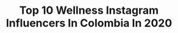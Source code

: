 ---
title: Top 10 Wellness Instagram Influencers In Colombia In 2020
description: >-
  Find top wellness Instagram influencers in Colombia in 2020. Most popular hashtags: #wellness #fitness #beauty #workout.
platform: Instagram
profiles:
  - username: "danieladiez"
    fullname: >-
      Danii🌸
    location: "Colombia"
    followers: 7266
    engagement: 1086
    commentsToLikes: 0.035034
    id: ck8t2a6ieypcf0j784l1kegeh
    verified: false
    hashtags: "#dreambig, #fitspirations, #workoutgeat, #amate"
  - username: "melissalopez302"
    fullname: >-
      Melylopez🇨🇴
    location: "Colombia"
    followers: 111553
    engagement: 108
    commentsToLikes: 0.025672
    id: ck5c7ld9p7qsh0i11qryq9pd1
    verified: false
    hashtags: "#beauty, #virus, #corana, #chef"
  - username: "elbapeka"
    fullname: >-
      Elba peka
    location: "Colombia"
    followers: 59848
    engagement: 207
    commentsToLikes: 0.032504
    id: ck6u3vinu04mw0j71w3zhxfn8
    verified: false
    hashtags: "#misraices, #wellness, #olhaexplos, #fitnessgirl"
  - username: "katherineporto_"
    fullname: >-
      Katherine Porto
    location: "Colombia"
    followers: 677408
    engagement: 147
    commentsToLikes: 0.025622
    id: ck600z1teejkq0i14iga22w8f
    verified: true
    hashtags: "#abrazarnos, #resilencia, #anxiety, #womenempowerment"
  - username: "suzanne_tr"
    fullname: >-
      Susana Tapias Restrepo
    location: "Colombia"
    followers: 5674
    engagement: 1247
    commentsToLikes: 0.052894
    id: ck6u7o4aamo8z0j71uphym2qm
    verified: false
    hashtags: "#beautifull, #happier, #rising, #courage"
  - username: "marianelamodel"
    fullname: >-
      Marianela💋Ramos
    location: "Colombia"
    followers: 44684
    engagement: 657
    commentsToLikes: 0.021936
    id: ck5q3ihpokw7e0i11gl42nznm
    verified: false
    hashtags: "#argentina, #tendencia, #miss, #blondehair"
  - username: "mariadalmazzo"
    fullname: >-
      mariadalmazzo
    location: "Colombia"
    followers: 38588
    engagement: 142
    commentsToLikes: 0.036086
    id: ck14ig057f7pz0i193f3i40v8
    verified: true
    hashtags: "#tbt, #loccitane, #coconut, #loquehacemaria"
  - username: "iam_sashap"
    fullname: >-
      Sasha P
    location: "Colombia"
    followers: 2675
    engagement: 1230
    commentsToLikes: 0.095032
    id: ck6u1m18imjvx0j71pcjdcjlq
    verified: false
    hashtags: "#reflectionphotography, #catwalk, #missteenusa, #reporter"
  - username: "kmiitorresp"
    fullname: >-
      Camila Torres
    location: "Colombia"
    followers: 26469
    engagement: 262
    commentsToLikes: 0.085144
    id: ck6u9eudmx5mt0j7108uih0pe
    verified: false
    hashtags: "#moveon, #keto, #motivation, #warrior"
  - username: "leococinero"
    fullname: >-
      Leonardo Moran
    location: "Colombia"
    followers: 199743
    engagement: 123
    commentsToLikes: 0.030272
    id: ck136xdv48qa10i19fm2liv12
    verified: true
    hashtags: "#libros, #cocinafacil, #cook, #despertarespiritual"
---